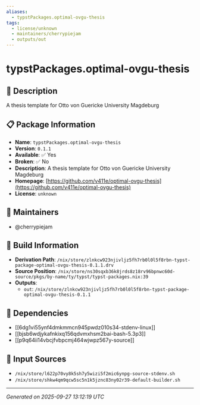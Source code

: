 ```yaml
---
aliases:
  - typstPackages.optimal-ovgu-thesis
tags:
  - license/unknown
  - maintainers/cherrypiejam
  - outputs/out
---
```


# typstPackages.optimal-ovgu-thesis

## 📝 Description

A thesis template for Otto von Guericke University Magdeburg

## 📋 Package Information

- **Name**: `typstPackages.optimal-ovgu-thesis`
- **Version**: `0.1.1`
- **Available**: ✅ Yes
- **Broken**: ✅ No
- **Description**: A thesis template for Otto von Guericke University Magdeburg
- **Homepage**: [https://github.com/v411e/optimal-ovgu-thesis](https://github.com/v411e/optimal-ovgu-thesis)
- **License**: `unknown`
## 👥 Maintainers

- @cherrypiejam


## 🔧 Build Information

- **Derivation Path**: `/nix/store/zlnkcw923njivljz5fh7rb0l0l5f8rbn-typst-package-optimal-ovgu-thesis-0.1.1.drv`
- **Source Position**: `/nix/store/ns30sqxb36k8jrds8z18rv96bpnwc60d-source/pkgs/by-name/ty/typst/typst-packages.nix:39`
- **Outputs**:
  - `out`:  `/nix/store/zlnkcw923njivljz5fh7rb0l0l5f8rbn-typst-package-optimal-ovgu-thesis-0.1.1`

## 🔗 Dependencies

- [[6dg1vi55ynf4dmkmmcn945pwdz010s34-stdenv-linux]]
- [[bjsb6wdjykafnkixq156qdvmxhsm2bai-bash-5.3p3]]
- [[p9q64ii14vbcjfvbpcmj464wjwpz567y-source]]

## 📁 Input Sources

- `/nix/store/l622p70vy8k5sh7y5wizi5f2mic6ynpg-source-stdenv.sh`
- `/nix/store/shkw4qm9qcw5sc5n1k5jznc83ny02r39-default-builder.sh`

---
*Generated on 2025-09-27 13:12:19 UTC*
